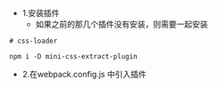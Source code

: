 - 1.安装插件
  - 如果之前的那几个插件没有安装，则需要一起安装
```shell
# css-loader
```
```shell
npm i -D mini-css-extract-plugin
```

- 2.在webpack.config.js 中引入插件